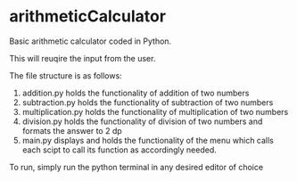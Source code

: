 # arithmeticCalculator
Basic arithmetic calculator coded in Python. 

This will reuqire the input from the user.

The file structure is as follows:

1. addition.py holds the functionality of addition of two numbers
2. subtraction.py holds the functionality of subtraction of two numbers 
3. multiplication.py holds the functionality of multiplication of two numbers
4. division.py holds the functionality of division of two numbers and formats the answer to 2 dp
5. main.py displays and holds the functionality of the menu which calls each scipt to call its function as accordingly needed.

To run, simply run the python terminal in any desired editor of choice